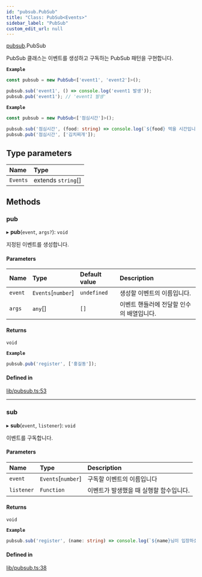```yaml
---
id: "pubsub.PubSub"
title: "Class: PubSub<Events>"
sidebar_label: "PubSub"
custom_edit_url: null
---
```


[pubsub](../modules/pubsub.md).PubSub

PubSub 클래스는 이벤트를 생성하고 구독하는 PubSub 패턴을 구현합니다.

**`Example`**

```ts
const pubsub = new PubSub<['event1', 'event2']>();

pubsub.sub('event1', () => console.log('event1 발생'));
pubsub.pub('event1'); // 'event1 발생'
```

**`Example`**

```ts
const pubsub = new PubSub<['점심시간']>();

pubsub.sub('점심시간', (food: string) => console.log(`${food} 먹을 시간입니다.`));
pubsub.pub('점심시간', ['김치찌개']);
```

## Type parameters

| Name | Type |
| :------ | :------ |
| `Events` | extends `string`[] |

## Methods

### pub

▸ **pub**(`event`, `args?`): `void`

지정된 이벤트를 생성합니다.

#### Parameters

| Name | Type | Default value | Description |
| :------ | :------ | :------ | :------ |
| `event` | `Events`[`number`] | `undefined` | 생성할 이벤트의 이름입니다. |
| `args` | `any`[] | `[]` | 이벤트 핸들러에 전달할 인수의 배열입니다. |

#### Returns

`void`

**`Example`**

```ts
pubsub.pub('register', ['홍길동']);
```

#### Defined in

[lib/pubsub.ts:53](https://github.com/rycont/stadium/blob/eca21ca/lib/pubsub.ts#L53)

___

### sub

▸ **sub**(`event`, `listener`): `void`

이벤트를 구독합니다.

#### Parameters

| Name | Type | Description |
| :------ | :------ | :------ |
| `event` | `Events`[`number`] | 구독할 이벤트의 이름입니다 |
| `listener` | `Function` | 이벤트가 발생했을 때 실행할 함수입니다. |

#### Returns

`void`

**`Example`**

```ts
pubsub.sub('register', (name: string) => console.log(`${name}님이 입장하셨습니다.`));
```

#### Defined in

[lib/pubsub.ts:38](https://github.com/rycont/stadium/blob/eca21ca/lib/pubsub.ts#L38)
